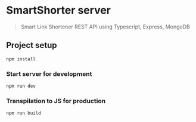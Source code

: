 # SmartShorter server
> Smart Link Shortener REST API using Typescript, Express, MongoDB


## Project setup

```
npm install
```

### Start server for development

```
npm run dev
```

### Transpilation to JS for production

```
npm run build
```

